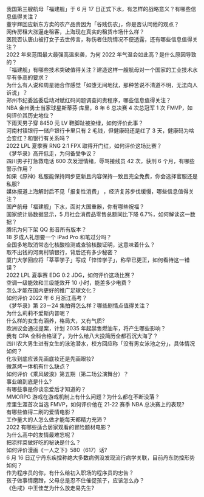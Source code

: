我国第三艘航母「福建舰」于 6 月 17 日正式下水，有怎样的战略意义？有哪些信息值得关注？  
董宇辉回应新东方卖的农产品贵因为「谷贱伤农」，你是否认同他的观点？  
网传房租大涨逼走租客，上海现在真实的租赁市场什么样？  
医院否认唐山被打女子去世传言，称伤者住院情况不便透露，还有哪些信息值得关注？  
2022 年来范围最大最强高温来袭，为何 2022 年气温会如此高？是什么原因导致的？  
「福建舰」有哪些技术突破值得关注？建造这样一艘航母对一个国家的工业技术水平有多高的要求？  
为什么有人说和周星驰合作感觉「如堕无间地狱，那种苦说不清道不明，无法向人诉说」？  
郑州市纪委监委启动对赋红码问题调查问责程序，哪些信息值得关注？  
NBA 金州勇士当家球星斯蒂芬·库里，8 年 6 总决赛 4 次总冠军 1 次 FMVP，如何评价其历史地位？  
下雨天男子穿 8450 元 LV 鞋脚趾被染绿，如何评价此事？  
河南村镇银行一储户银行卡里只有 2 毛钱，但健康码还是红了 3 天，健康码为啥会变红？和银行有关系吗？  
2022 LPL 夏季赛 RNG 2:1 FPX 取得开门红，如何评价这场比赛？  
《梦华录》高开低走，为何备受争议？  
四川男子打急救电话 600 次发泄情绪，辱骂接线员 42 次，获刑 6 个月，有哪些警示作用？  
如果《原神》私服能保持同步更新且内容保持一致且完全免费，你会选择官服还是私服?  
媒体报道上海解封后不见「报复性消费」 ，经济复苏步伐缓慢，哪些信息值得关注？  
国产航母「福建舰」下水，面对大国重器，你有哪些祝福？  
国家统计局数据显示，5 月社会消费品零售总额同比下降 6.7%，如何解读这一数据？  
腾讯为何下架 QQ 影音所有版本？  
18 岁成人礼想要一个 iPad Pro 和笔过分吗？  
全国多地取消常态化核酸检测或查验核酸证明，这意味着什么？  
取不出钱的河南村镇银行，背后还有多少秘密？  
厦门大学回应将「莘莘学子」写成「悻悻学子」，称早已更正，如何看待这一错误？  
2022 LPL 夏季赛 EDG 0:2 JDG，如何评价这场比赛？  
空调一级能效和三级能效开 10 小时，能差多少电费？  
怎么才能在国内更好的推广足球文化？  
如何评价 2022 年 6 月浙江高考？  
《梦华录》第 23－24 集拍得怎么样？哪些剧情点值得关注？  
为什么莉莉不爱斯内普呢？  
什么样的女生有涵养，格局大，又有气质?  
欧洲议会通过提案，计划 2035 年起禁售燃油车，将产生哪些影响？  
我有 CPA 全科合格证了，为什么给八大投简历全都石沉大海了？  
四川农大男生进有女生的泳池潜水，校方回应称「没有男女泳池之分」，具体情况如何？  
化妆到底应该先画底妆还是先画眼妆?  
微蒸烤一体机有什么缺点？  
如何评价《乘风破浪》第五期（第二场公演舞台）？  
事业编到底是什么?  
有哪些事是你谈恋爱后才知道的？  
MMORPG 游戏在游戏机制上有什么问题？为什么都在不断没落？  
库里生涯首次当选 FMVP，如何评价他在 21-22 赛季 NBA 总决赛上的表现?  
有哪些值得二刷的爱情电影？  
工作量大的人怎么做才能每天都精力充沛？  
2022 有哪些适合居家观看的冒险题材电影？  
为什么高中的友情最难忘呢？  
把凉拌菜做好吃的秘诀是什么？  
如何评价漫画《一人之下》580（617）话?  
6 月 16 日辽宁丹东疾控称绝大多数病例没发现流行病学关联，目前丹东防控形势如何？  
作为程序员的你，有什么给初入职场的程序员的忠告？  
孩子做事情磨蹭，父母总是忍不住催促孩子，应该怎么办？  
《色戒》中王佳芝为什么放走易先生?  
